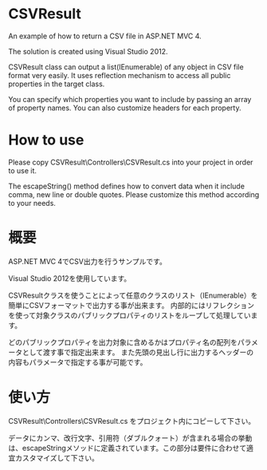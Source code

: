 CSVResult
=========

An example of how to return a CSV file in ASP.NET MVC 4. 

The solution is created using Visual Studio 2012. 

CSVResult class can output a list(IEnumerable) of any object in CSV file format very easily. 
It uses reflection mechanism to access all public properties in the target class.

You can specify which properties you want to include by passing an array of property names. 
You can also customize headers for each property. 


How to use
==========
Please copy CSVResult\Controllers\CSVResult.cs into your project in order to use it. 

The escapeString() method defines how to convert data when it include comma, new line or double quotes. Please customize this method according to your needs. 


 
 

概要
=========

ASP.NET MVC 4でCSV出力を行うサンプルです。 

Visual Studio 2012を使用しています。

CSVResultクラスを使うことによって任意のクラスのリスト（IEnumerable）を簡単にCSVフォーマットで出力する事が出来ます。
内部的にはリフレクションを使って対象クラスのパブリックプロパティのリストをループして処理しています。

どのパブリックプロパティを出力対象に含めるかはプロパティ名の配列をパラメータとして渡す事で指定出来ます。
また先頭の見出し行に出力するヘッダーの内容もパラメータで指定する事が可能です。


使い方
==========
CSVResult\Controllers\CSVResult.cs をプロジェクト内にコピーして下さい。

データにカンマ、改行文字、引用符（ダブルクォート）が含まれる場合の挙動は、escapeStringメソッドに定義されています。この部分は要件に合わせて適宜カスタマイズして下さい。


